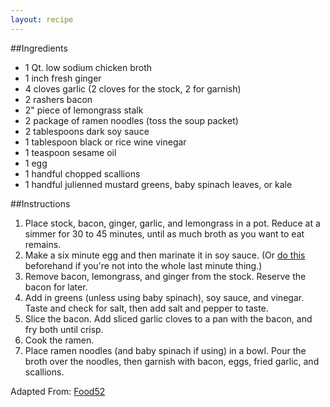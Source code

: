 ```yaml
---
layout: recipe
---
```


##Ingredients

- 1 Qt. low sodium chicken broth
- 1 inch fresh ginger
- 4 cloves garlic (2 cloves for the stock, 2 for garnish)
- 2 rashers bacon
- 2" piece of lemongrass stalk
- 2 package of ramen noodles (toss the soup packet)
- 2 tablespoons dark soy sauce
- 1 tablespoon black or rice wine vinegar
- 1 teaspoon sesame oil
- 1 egg
- 1 handful chopped scallions
- 1 handful julienned mustard greens, baby spinach leaves, or kale

##Instructions

1. Place stock, bacon, ginger, garlic, and lemongrass in a pot. Reduce at a simmer for 30 to 45 minutes, until as much broth as you want to eat remains.
2. Make a six minute egg and then marinate it in soy sauce. (Or [do this](http://www.seriouseats.com/recipes/2012/03/ajitsuke-tamago-japanese-marinated-soft-boiled-egg-recipe.html) beforehand if you're not into the whole last minute thing.)
3. Remove bacon, lemongrass, and ginger from the stock. Reserve the bacon for later.
4. Add in greens (unless using baby spinach), soy sauce, and vinegar. Taste and check for salt, then add salt and pepper to taste.
5. Slice the bacon. Add sliced garlic cloves to a pan with the bacon, and fry both until crisp.
6. Cook the ramen. 
7. Place ramen noodles (and baby spinach if using) in a bowl. Pour the broth over the noodles, then garnish with bacon, eggs, fried garlic, and scallions.

Adapted From: [Food52](http://food52.com/recipes/20680-bacon-egg-ramen)